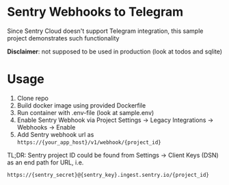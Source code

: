 # Sentry Webhooks to Telegram
Since Sentry Cloud doesn't support Telegram integration, this sample project demonstrates such functionality

**Disclaimer**: not supposed to be used in production (look at todos and sqlite)

# Usage

1. Clone repo
2. Build docker image using provided Dockerfile
3. Run container with .env-file (look at sample.env)
4. Enable Sentry Webhook via Project Settings -> Legacy Integrations -> Webhooks -> Enable
5. Add Sentry webhook url as `https://{your_app_host}/v1/webhook/{project_id}`

TL;DR: Sentry project ID could be found from Settings -> Client Keys (DSN) as an end path for URL, i.e.
```sh
https://{sentry_secret}@{sentry_key}.ingest.sentry.io/{project_id}
```